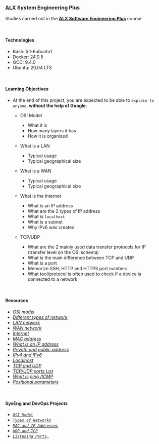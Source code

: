 ### [ALX](https://www.alxafrica.com/) System Engineering Plus

Studies carried out in the **[ALX Software Engineering Plus](https://www.alxafrica.com/software-engineering-plus/)** course

<br />

#### Technologies

* Bash:     5.1-6ubuntu1
* Docker:   24.0.5
* GCC:      9.4.0
* Ubuntu:   20.04 LTS

<br />

#### Learning Objectives

* At the end of this project, you are expected to be able to `explain to anyone`, **without the help of Google**:

    * OSI Model
        * What it is
        * How many layers it has
        * How it is organized

    * What is a LAN
        * Typical usage
        * Typical geographical size

    * What is a WAN
        * Typical usage
        * Typical geographical size

    * What is the Internet
        * What is an IP address
        * What are the 2 types of IP address
        * What is `localhost`
        * What is a subnet
        * Why IPv6 was created

    * TCP/UDP
        * What are the 2 mainly used data transfer protocols for IP (transfer level on the OSI schema)
        * What is the main difference between TCP and UDP
        * What is a port
        * Memorize SSH, HTTP and HTTPS port numbers
        * What tool/protocol is often used to check if a device is connected to a network

<br />

#### Resources

* _[OSI model](https://en.wikipedia.org/wiki/OSI_model)_
* _[Different types of network](https://www.lifewire.com/lans-wans-and-other-area-networks-817376)_
* _[LAN network](https://en.wikipedia.org/wiki/Local_area_network)_
* _[WAN network](https://en.wikipedia.org/wiki/Wide_area_network)_
* _[Internet](https://en.wikipedia.org/wiki/Internet)_
* _[MAC address](https://whatismyipaddress.com/mac-address)_
* _[What is an IP address](https://www.bleepingcomputer.com/tutorials/ip-addresses-explained/)_
* _[Private and public address](https://www.iplocation.net/public-vs-private-ip-address)_
* _[IPv4 and IPv6](https://www.webopedia.com/insights/ipv6-ipv4-difference/)_
* _[Localhost](https://en.wikipedia.org/wiki/Localhost)_
* _[TCP and UDP](https://www.howtogeek.com/190014/htg-explains-what-is-the-difference-between-tcp-and-udp/3)_
* _[TCP/UDP ports List](https://en.wikipedia.org/wiki/List_of_TCP_and_UDP_port_numbers)_
* _[What is ping /ICMP](https://en.wikipedia.org/wiki/Ping_%28networking_utility%29)_
* _[Positional parameters](https://www.adminschoice.com/bash-positional-parameters)_

<br />

#### SysEng and DevOps Projects

* _[`OSI Model`](0-OSI_model)_
* _[`Types of Networks`](1-types_of_network)_
* _[`MAC and IP Addresses`](2-MAC_and_IP_address)_
* _[`UDP and TCP`](3-UDP_and_TCP)_
* _[`Listening Ports`](4-TCP_and_UDP_ports)__

<br />
